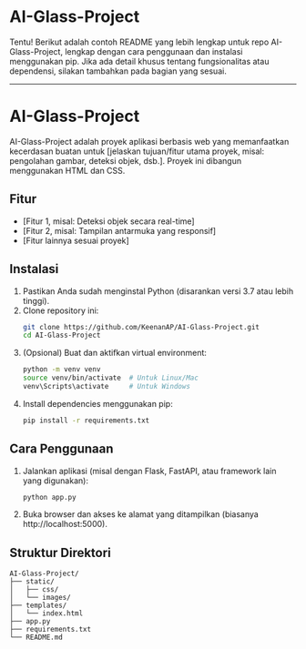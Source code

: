 # AI-Glass-Project
Tentu! Berikut adalah contoh README yang lebih lengkap untuk repo AI-Glass-Project, lengkap dengan cara penggunaan dan instalasi menggunakan pip. Jika ada detail khusus tentang fungsionalitas atau dependensi, silakan tambahkan pada bagian yang sesuai.

---

# AI-Glass-Project

AI-Glass-Project adalah proyek aplikasi berbasis web yang memanfaatkan kecerdasan buatan untuk [jelaskan tujuan/fitur utama proyek, misal: pengolahan gambar, deteksi objek, dsb.]. Proyek ini dibangun menggunakan HTML dan CSS.

## Fitur

- [Fitur 1, misal: Deteksi objek secara real-time]
- [Fitur 2, misal: Tampilan antarmuka yang responsif]
- [Fitur lainnya sesuai proyek]

## Instalasi

1. Pastikan Anda sudah menginstal Python (disarankan versi 3.7 atau lebih tinggi).
2. Clone repository ini:
   ```bash
   git clone https://github.com/KeenanAP/AI-Glass-Project.git
   cd AI-Glass-Project
   ```
3. (Opsional) Buat dan aktifkan virtual environment:
   ```bash
   python -m venv venv
   source venv/bin/activate  # Untuk Linux/Mac
   venv\Scripts\activate     # Untuk Windows
   ```
4. Install dependencies menggunakan pip:
   ```bash
   pip install -r requirements.txt
   ```

## Cara Penggunaan

1. Jalankan aplikasi (misal dengan Flask, FastAPI, atau framework lain yang digunakan):
   ```bash
   python app.py
   ```
2. Buka browser dan akses ke alamat yang ditampilkan (biasanya http://localhost:5000).

## Struktur Direktori

```
AI-Glass-Project/
├── static/
│   ├── css/
│   └── images/
├── templates/
│   └── index.html
├── app.py
├── requirements.txt
└── README.md
```
